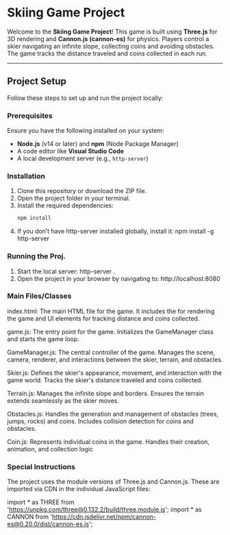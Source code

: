 # Skiing Game Project

Welcome to the **Skiing Game Project**! This game is built using **Three.js** for 3D rendering and **Cannon.js (cannon-es)** for physics. Players control a skier navigating an infinite slope, collecting coins and avoiding obstacles. The game tracks the distance traveled and coins collected in each run.

---

## **Project Setup**

Follow these steps to set up and run the project locally:

### **Prerequisites**

Ensure you have the following installed on your system:

- **Node.js** (v14 or later) and **npm** (Node Package Manager)
- A code editor like **Visual Studio Code**
- A local development server (e.g., `http-server`)

### **Installation**

1. Clone this repository or download the ZIP file.
2. Open the project folder in your terminal.
3. Install the required dependencies:
   ```bash
   npm install
4. If you don’t have http-server installed globally, install it:
    npm install -g http-server

### **Running the Proj.**

1. Start the local server:
    http-server .
2. Open the project in your browser by navigating to:
    http://localhost:8080

### **Main Files/Classes**

index.html: The main HTML file for the game. It includes the <canvas> for rendering the game and UI elements for tracking distance and coins collected.

game.js: The entry point for the game. Initializes the GameManager class and starts the game loop.

GameManager.js: The central controller of the game. Manages the scene, camera, renderer, and interactions between the skier, terrain, and obstacles.

Skier.js: Defines the skier's appearance, movement, and interaction with the game world. Tracks the skier's distance traveled and coins collected.

Terrain.js: Manages the infinite slope and borders. Ensures the terrain extends seamlessly as the skier moves.

Obstacles.js: Handles the generation and management of obstacles (trees, jumps, rocks) and coins. Includes collision detection for coins and obstacles.

Coin.js: Represents individual coins in the game. Handles their creation, animation, and collection logic

### **Special Instructions**

The project uses the module versions of Three.js and Cannon.js. These are imported via CDN in the individual JavaScript files:

import * as THREE from 'https://unpkg.com/three@0.132.2/build/three.module.js';
import * as CANNON from 'https://cdn.jsdelivr.net/npm/cannon-es@0.20.0/dist/cannon-es.js';